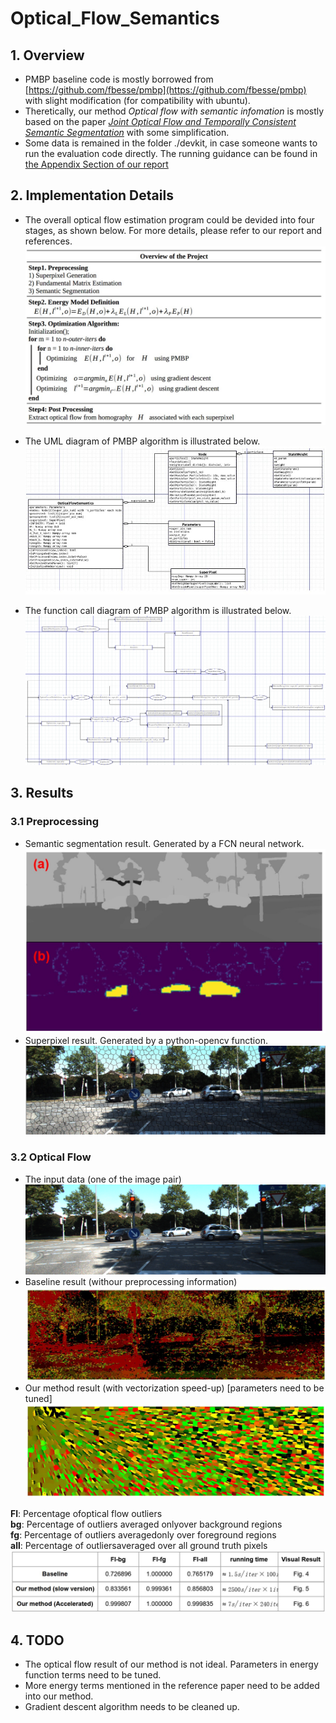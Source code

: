 # Optical_Flow_Semantics
## 1. Overview
* PMBP baseline code is mostly borrowed from [https://github.com/fbesse/pmbp](https://github.com/fbesse/pmbp) with slight modification (for compatibility with ubuntu).
* Theretically, our method *Optical flow with semantic infomation* is mostly based on the paper *[Joint Optical Flow and Temporally Consistent
Semantic Segmentation](https://link.springer.com/chapter/10.1007/978-3-319-46604-0_12)* with some simplification.
* Some data is remained in the folder ./devkit, in case someone wants to run the evaluation code directly. The running guidance can be found in [the Appendix Section of our report]()
## 2. Implementation Details
* The overall optical flow estimation program could be devided into four stages, as shown below. For more details, please refer to our report and references.\
![pseudo_code](https://github.com/panshim/Optical_Flow_Semantics/blob/main/description_docs/program%20structure.jpg?raw=true)

* The UML diagram of PMBP algorithm is illustrated below.\
![PMBP_UML](https://github.com/panshim/Optical_Flow_Semantics/blob/main/description_docs/algorithm_diagram.jpg?raw=true)
* The function call diagram of PMBP algorithm is illustrated below.\
![PMBP_Function_Call](https://github.com/panshim/Optical_Flow_Semantics/blob/main/description_docs/FunctionCall.png?raw=true)

## 3. Results
### 3.1 Preprocessing
* Semantic segmentation result. Generated by a FCN neural network.\
![image_segmentation](https://github.com/panshim/Optical_Flow_Semantics/blob/main/description_docs/segmented_image.jpg?raw=true)
* Superpixel result. Generated by a python-opencv function.\
![super_pixel](https://github.com/panshim/Optical_Flow_Semantics/blob/main/description_docs/superpixel.jpg?raw=true)

### 3.2 Optical Flow
* The input data (one of the image pair)\
![image_dataset](https://github.com/panshim/Optical_Flow_Semantics/blob/main/description_docs/000010_10.png?raw=true)
* Baseline result (withour preprocessing information)\
![baseline](https://github.com/panshim/Optical_Flow_Semantics/blob/main/description_docs/baseline.jpg?raw=true)
* Our method result (with vectorization speed-up) [parameters need to be tuned]
![fast_result](https://github.com/panshim/Optical_Flow_Semantics/blob/main/description_docs/fast.jpg?raw=true)

**Fl**:  Percentage ofoptical flow outliers\
**bg**: Percentage of outliers averaged onlyover background regions\
**fg**: Percentage of outliers averagedonly over foreground regions\
**all**: Percentage of outliersaveraged over all ground truth pixels\
![result_table](https://github.com/panshim/Optical_Flow_Semantics/blob/main/description_docs/result.jpg?raw=true)

## 4. TODO
* The optical flow result of our method is not ideal. Parameters in energy function terms need to be tuned.
* More energy terms mentioned in the reference paper need to be added into our method.
* Gradient descent algorithm needs to be cleaned up.
